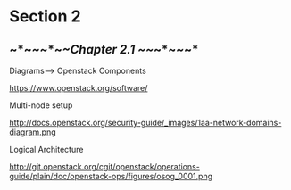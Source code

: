 Section 2
=========

~*~*~*~*~*~*Chapter 2.1 ~*~*~*~*~*~*
---------

Diagrams--> Openstack Components

https://www.openstack.org/software/

Multi-node setup

http://docs.openstack.org/security-guide/_images/1aa-network-domains-diagram.png

Logical Architecture
 
http://git.openstack.org/cgit/openstack/operations-guide/plain/doc/openstack-ops/figures/osog_0001.png

